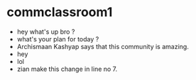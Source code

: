 # commclassroom1
- hey what's up bro ?
- what's your plan for today ?
- Archismaan Kashyap says that this community is amazing.
- hey 
- lol 
- zian make this change in line no 7.

